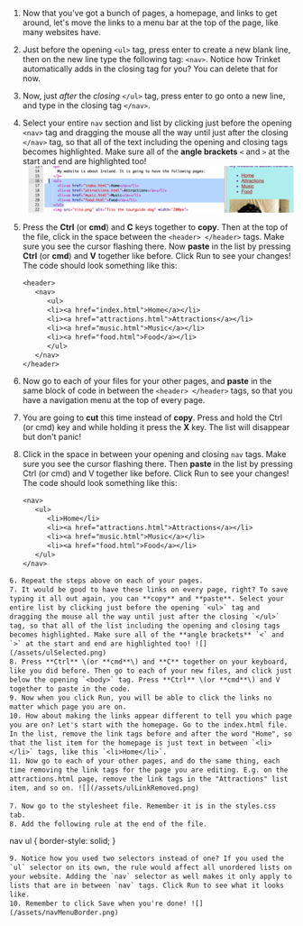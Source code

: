 1. Now that you've got a bunch of pages, a homepage, and links to get around, let's move the links to a menu bar at the top of the page, like many websites have.
2. Just before the opening `<ul>` tag, press enter to create a new blank line, then on the new line type the following tag: `<nav>`. Notice how Trinket automatically adds in the closing tag for you? You can delete that for now.
3. Now, just _after_ the _closing_ `</ul>` tag, press enter to go onto a new line, and type in the closing tag `</nav>`. 
4. Select your entire `nav` section and list by clicking just before the opening `<nav>` tag and dragging the mouse all the way until just after the closing `</nav>` tag, so that all of the text including the opening and closing tags becomes highlighted. Make sure all of the **angle brackets** `<` and `>` at the start and end are highlighted too! ![](/assets/ulSelected.png)
5. Press the **Ctrl** \(or **cmd**\) and **C** keys together to **copy**. Then at the top of the file, click in the space between the `<header> </header>` tags. Make sure you see the cursor flashing there. Now **paste** in the list by pressing **Ctrl** \(or **cmd**\) and **V** together like before. Click Run to see your changes! The code should look something like this:
   ```
   <header>
      <nav>
         <ul>
         <li><a href="index.html">Home</a></li>
         <li><a href="attractions.html">Attractions</a></li>
         <li><a href="music.html">Music</a></li>
         <li><a href="food.html">Food</a></li>
         </ul>
      </nav>
   </header>
   ```
6. Now go to each of your files for your other pages, and **paste** in the same block of code in between the `<header> </header>` tags, so that you have a navigation menu at the top of every page.



4. You are going to **cut** this time instead of **copy**. Press and hold the Ctrl \(or cmd\) key and while holding it press the **X** key. The list will disappear but don't panic!
5. Click in the space in between your opening and closing `nav` tags. Make sure you see the cursor flashing there. Then **paste** in the list by pressing Ctrl \(or cmd\) and V together like before. Click Run to see your changes! The code should look something like this:
   ```
   <nav>
      <ul>
         <li>Home</li>
         <li><a href="attractions.html">Attractions</a></li>
         <li><a href="music.html">Music</a></li>
         <li><a href="food.html">Food</a></li>
      </ul>
   </nav>
  ```
6. Repeat the steps above on each of your pages.
7. It would be good to have these links on every page, right? To save typing it all out again, you can **copy** and **paste**. Select your entire list by clicking just before the opening `<ul>` tag and dragging the mouse all the way until just after the closing `</ul>` tag, so that all of the list including the opening and closing tags becomes highlighted. Make sure all of the **angle brackets** `<` and `>` at the start and end are highlighted too! ![](/assets/ulSelected.png)
8. Press **Ctrl** \(or **cmd**\) and **C** together on your keyboard, like you did before. Then go to each of your new files, and click just below the opening `<body>` tag. Press **Ctrl** \(or **cmd**\) and V together to paste in the code.
9. Now when you click Run, you will be able to click the links no matter which page you are on.
10. How about making the links appear different to tell you which page you are on? Let's start with the homepage. Go to the index.html file. In the list, remove the link tags before and after the word "Home", so that the list item for the homepage is just text in between `<li> </li>` tags, like this `<li>Home</li>`.
11. Now go to each of your other pages, and do the same thing, each time removing the link tags for the page you are editing. E.g. on the attractions.html page, remove the link tags in the "Attractions" list item, and so on. ![](/assets/ulLinkRemoved.png)

7. Now go to the stylesheet file. Remember it is in the styles.css tab.
8. Add the following rule at the end of the file.
   ```
   nav ul {
     border-style: solid;
   }
   ```
9. Notice how you used two selectors instead of one? If you used the `ul` selector on its own, the rule would affect all unordered lists on your website. Adding the `nav` selector as well makes it only apply to lists that are in between `nav` tags. Click Run to see what it looks like.
10. Remember to click Save when you're done! ![](/assets/navMenuBorder.png)


